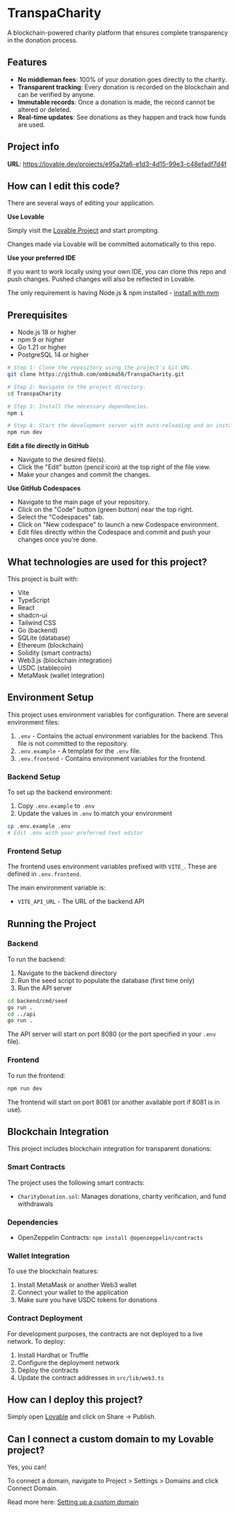# TranspaCharity

A blockchain-powered charity platform that ensures complete transparency in the donation process.

## Features

- **No middleman fees**: 100% of your donation goes directly to the charity.
- **Transparent tracking**: Every donation is recorded on the blockchain and can be verified by anyone.
- **Immutable records**: Once a donation is made, the record cannot be altered or deleted.
- **Real-time updates**: See donations as they happen and track how funds are used.

## Project info

**URL**: https://lovable.dev/projects/e95a2fa6-e1d3-4d15-99e3-c48efadf7d4f

## How can I edit this code?

There are several ways of editing your application.

**Use Lovable**

Simply visit the [Lovable Project](https://lovable.dev/projects/e95a2fa6-e1d3-4d15-99e3-c48efadf7d4f) and start prompting.

Changes made via Lovable will be committed automatically to this repo.

**Use your preferred IDE**

If you want to work locally using your own IDE, you can clone this repo and push changes. Pushed changes will also be reflected in Lovable.

The only requirement is having Node.js & npm installed - [install with nvm](https://github.com/nvm-sh/nvm#installing-and-updating)

## Prerequisites

- Node.js 18 or higher
- npm 9 or higher
- Go 1.21 or higher
- PostgreSQL 14 or higher

```sh
# Step 1: Clone the repository using the project's Git URL.
git clone https://github.com/ombima56/TranspaCharity.git

# Step 2: Navigate to the project directory.
cd TranspaCharity

# Step 3: Install the necessary dependencies.
npm i

# Step 4: Start the development server with auto-reloading and an instant preview.
npm run dev
```

**Edit a file directly in GitHub**

- Navigate to the desired file(s).
- Click the "Edit" button (pencil icon) at the top right of the file view.
- Make your changes and commit the changes.

**Use GitHub Codespaces**

- Navigate to the main page of your repository.
- Click on the "Code" button (green button) near the top right.
- Select the "Codespaces" tab.
- Click on "New codespace" to launch a new Codespace environment.
- Edit files directly within the Codespace and commit and push your changes once you're done.

## What technologies are used for this project?

This project is built with:

- Vite
- TypeScript
- React
- shadcn-ui
- Tailwind CSS
- Go (backend)
- SQLite (database)
- Ethereum (blockchain)
- Solidity (smart contracts)
- Web3.js (blockchain integration)
- USDC (stablecoin)
- MetaMask (wallet integration)

## Environment Setup

This project uses environment variables for configuration. There are several environment files:

1. `.env` - Contains the actual environment variables for the backend. This file is not committed to the repository.
2. `.env.example` - A template for the `.env` file.
3. `.env.frontend` - Contains environment variables for the frontend.

### Backend Setup

To set up the backend environment:

1. Copy `.env.example` to `.env`
2. Update the values in `.env` to match your environment

```sh
cp .env.example .env
# Edit .env with your preferred text editor
```

### Frontend Setup

The frontend uses environment variables prefixed with `VITE_`. These are defined in `.env.frontend`.

The main environment variable is:

- `VITE_API_URL` - The URL of the backend API

## Running the Project

### Backend

To run the backend:

1. Navigate to the backend directory
2. Run the seed script to populate the database (first time only)
3. Run the API server

```sh
cd backend/cmd/seed
go run .
cd ../api
go run .
```

The API server will start on port 8080 (or the port specified in your `.env` file).

### Frontend

To run the frontend:

```sh
npm run dev
```

The frontend will start on port 8081 (or another available port if 8081 is in use).

## Blockchain Integration

This project includes blockchain integration for transparent donations:

### Smart Contracts

The project uses the following smart contracts:

- `CharityDonation.sol`: Manages donations, charity verification, and fund withdrawals

### Dependencies

- OpenZeppelin Contracts: `npm install @openzeppelin/contracts`

### Wallet Integration

To use the blockchain features:

1. Install MetaMask or another Web3 wallet
2. Connect your wallet to the application
3. Make sure you have USDC tokens for donations

### Contract Deployment

For development purposes, the contracts are not deployed to a live network. To deploy:

1. Install Hardhat or Truffle
2. Configure the deployment network
3. Deploy the contracts
4. Update the contract addresses in `src/lib/web3.ts`

## How can I deploy this project?

Simply open [Lovable](https://lovable.dev/projects/e95a2fa6-e1d3-4d15-99e3-c48efadf7d4f) and click on Share -> Publish.

## Can I connect a custom domain to my Lovable project?

Yes, you can!

To connect a domain, navigate to Project > Settings > Domains and click Connect Domain.

Read more here: [Setting up a custom domain](https://docs.lovable.dev/tips-tricks/custom-domain#step-by-step-guide)
